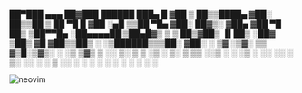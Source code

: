  ██▀███   ▄▄▄       ██▓███    ██████  ███▄    █ 
▓██ ▒ ██▒▒████▄    ▓██░  ██▒▒██    ▒  ██ ▀█   █ 
▓██ ░▄█ ▒▒██  ▀█▄  ▓██░ ██▓▒░ ▓██▄   ▓██  ▀█ ██▒
▒██▀▀█▄  ░██▄▄▄▄██ ▒██▄█▓▒ ▒  ▒   ██▒▓██▒  ▐▌██▒
░██▓ ▒██▒ ▓█   ▓██▒▒██▒ ░  ░▒██████▒▒▒██░   ▓██░
░ ▒▓ ░▒▓░ ▒▒   ▓▒█░▒▓▒░ ░  ░▒ ▒▓▒ ▒ ░░ ▒░   ▒ ▒ 
  ░▒ ░ ▒░  ▒   ▒▒ ░░▒ ░     ░ ░▒  ░ ░░ ░░   ░ ▒░
  ░░   ░   ░   ▒   ░░       ░  ░  ░     ░   ░ ░ 
   ░           ░  ░               ░           ░ 
                                                

![neovim]({https://img.shields.io/badge/NeoVim-%2357A143.svg?&style=for-the-badge&logo=neovim&logoColor=white})
